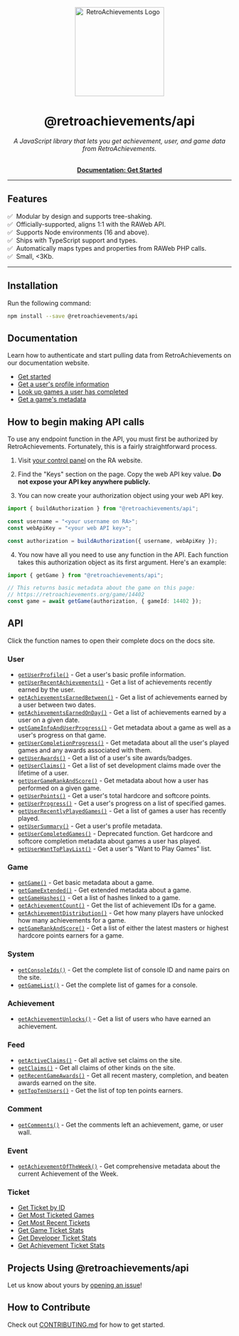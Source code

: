 <p align="center" dir="auto"><a href="https://retroachievements.org" rel="nofollow"><img src="https://raw.githubusercontent.com/RetroAchievements/RAWeb/master/public/assets/images/ra-icon.webp" width="200" alt="RetroAchievements Logo" style="max-width: 100%;"></a></p>
<h1 align="center">@retroachievements/api</h1>

<p align="center">
  <i>A JavaScript library that lets you get achievement, user, and game data from RetroAchievements.</i>
  <br /><br />
</p>

<p align="center">
  <a href="https://api-docs.retroachievements.org/getting-started.html"><strong>Documentation: Get Started</strong></a>
  <br />
</p>

<hr />

## Features

✅ &nbsp;Modular by design and supports tree-shaking.  
✅ &nbsp;Officially-supported, aligns 1:1 with the RAWeb API.  
✅ &nbsp;Supports Node environments (16 and above).  
✅ &nbsp;Ships with TypeScript support and types.  
✅ &nbsp;Automatically maps types and properties from RAWeb PHP calls.  
✅ &nbsp;Small, <3Kb.

<hr />

## Installation

Run the following command:

```bash
npm install --save @retroachievements/api
```

## Documentation

Learn how to authenticate and start pulling data from RetroAchievements on our documentation website.

- [Get started](https://api-docs.retroachievements.org/getting-started.html)
- [Get a user's profile information](https://api-docs.retroachievements.org/v1/get-user-profile.html)
- [Look up games a user has completed](https://api-docs.retroachievements.org/v1/get-user-progress.html)
- [Get a game's metadata](https://api-docs.retroachievements.org/v1/get-game-extended.html)

## How to begin making API calls

To use any endpoint function in the API, you must first be authorized by RetroAchievements. Fortunately, this is a fairly straightforward process.

1. Visit [your control panel](https://retroachievements.org/controlpanel.php) on the RA website.

2. Find the "Keys" section on the page. Copy the web API key value. **Do not expose your API key anywhere publicly.**

3. You can now create your authorization object using your web API key.

```ts
import { buildAuthorization } from "@retroachievements/api";

const username = "<your username on RA>";
const webApiKey = "<your web API key>";

const authorization = buildAuthorization({ username, webApiKey });
```

4. You now have all you need to use any function in the API. Each function takes this authorization object as its first argument. Here's an example:

```ts
import { getGame } from "@retroachievements/api";

// This returns basic metadata about the game on this page:
// https://retroachievements.org/game/14402
const game = await getGame(authorization, { gameId: 14402 });
```

## API

Click the function names to open their complete docs on the docs site.

### User

- [`getUserProfile()`](https://api-docs.retroachievements.org/v1/get-user-profile.html) - Get a user's basic profile information.
- [`getUserRecentAchievements()`](https://api-docs.retroachievements.org/v1/get-user-recent-achievements.html) - Get a list of achievements recently earned by the user.
- [`getAchievementsEarnedBetween()`](https://api-docs.retroachievements.org/v1/get-achievements-earned-between.html) - Get a list of achievements earned by a user between two dates.
- [`getAchievementsEarnedOnDay()`](https://api-docs.retroachievements.org/v1/get-achievements-earned-on-day.html) - Get a list of achievements earned by a user on a given date.
- [`getGameInfoAndUserProgress()`](https://api-docs.retroachievements.org/v1/get-game-info-and-user-progress.html) - Get metadata about a game as well as a user's progress on that game.
- [`getUserCompletionProgress()`](https://api-docs.retroachievements.org/v1/get-user-completion-progress.html) - Get metadata about all the user's played games and any awards associated with them.
- [`getUserAwards()`](https://api-docs.retroachievements.org/v1/get-user-awards.html) - Get a list of a user's site awards/badges.
- [`getUserClaims()`](https://api-docs.retroachievements.org/v1/get-user-claims.html) - Get a list of set development claims made over the lifetime of a user.
- [`getUserGameRankAndScore()`](https://api-docs.retroachievements.org/v1/get-user-game-rank-and-score.html) - Get metadata about how a user has performed on a given game.
- [`getUserPoints()`](https://api-docs.retroachievements.org/v1/get-user-points.html) - Get a user's total hardcore and softcore points.
- [`getUserProgress()`](https://api-docs.retroachievements.org/v1/get-user-progress.html) - Get a user's progress on a list of specified games.
- [`getUserRecentlyPlayedGames()`](https://api-docs.retroachievements.org/v1/get-user-recently-played-games.html) - Get a list of games a user has recently played.
- [`getUserSummary()`](https://api-docs.retroachievements.org/v1/get-user-summary.html) - Get a user's profile metadata.
- [`getUserCompletedGames()`](https://api-docs.retroachievements.org/v1/get-user-completed-games.html) - Deprecated function. Get hardcore and softcore completion metadata about games a user has played.
- [`getUserWantToPlayList()`](https://api-docs.retroachievements.org/v1/get-user-want-to-play-list.html) - Get a user's "Want to Play Games" list.

### Game

- [`getGame()`](https://api-docs.retroachievements.org/v1/get-game.html) - Get basic metadata about a game.
- [`getGameExtended()`](https://api-docs.retroachievements.org/v1/get-game-extended.html) - Get extended metadata about a game.
- [`getGameHashes()`](https://api-docs.retroachievements.org/v1/get-game-hashes.html) - Get a list of hashes linked to a game.
- [`getAchievementCount()`](https://api-docs.retroachievements.org/v1/get-achievement-count.html) - Get the list of achievement IDs for a game.
- [`getAchievementDistribution()`](https://api-docs.retroachievements.org/v1/get-achievement-distribution.html) - Get how many players have unlocked how many achievements for a game.
- [`getGameRankAndScore()`](https://api-docs.retroachievements.org/v1/get-game-rank-and-score.html) - Get a list of either the latest masters or highest hardcore points earners for a game.

### System

- [`getConsoleIds()`](https://api-docs.retroachievements.org/v1/get-console-ids.html) - Get the complete list of console ID and name pairs on the site.
- [`getGameList()`](https://api-docs.retroachievements.org/v1/get-game-list.html) - Get the complete list of games for a console.

### Achievement

- [`getAchievementUnlocks()`](https://api-docs.retroachievements.org/v1/get-achievement-unlocks.html) - Get a list of users who have earned an achievement.

### Feed

- [`getActiveClaims()`](https://api-docs.retroachievements.org/v1/get-active-claims.html) - Get all active set claims on the site.
- [`getClaims()`](https://api-docs.retroachievements.org/v1/get-claims.html) - Get all claims of other kinds on the site.
- [`getRecentGameAwards()`](https://api-docs.retroachievements.org/v1/get-recent-game-awards.html) - Get all recent mastery, completion, and beaten awards earned on the site.
- [`getTopTenUsers()`](https://api-docs.retroachievements.org/v1/get-top-ten-users.html) - Get the list of top ten points earners.

### Comment

- [`getComments()`](https://api-docs.retroachievements.org/v1/get-comments.html) - Get the comments left an achievement, game, or user wall.

### Event

- [`getAchievementOfTheWeek()`](https://api-docs.retroachievements.org/v1/get-achievement-of-the-week.html) - Get comprehensive metadata about the current Achievement of the Week.

### Ticket

- [Get Ticket by ID](https://api-docs.retroachievements.org/v1/get-ticket-data/get-ticket-by-id.html)
- [Get Most Ticketed Games](https://api-docs.retroachievements.org/v1/get-ticket-data/get-most-ticketed-games.html)
- [Get Most Recent Tickets](https://api-docs.retroachievements.org/v1/get-ticket-data/get-most-recent-tickets.html)
- [Get Game Ticket Stats](https://api-docs.retroachievements.org/v1/get-ticket-data/get-game-ticket-stats.html)
- [Get Developer Ticket Stats](https://api-docs.retroachievements.org/v1/get-ticket-data/get-developer-ticket-stats.html)
- [Get Achievement Ticket Stats](https://api-docs.retroachievements.org/v1/get-ticket-data/get-achievement-ticket-stats.html)

## Projects Using @retroachievements/api

Let us know about yours by [opening an issue](https://github.com/RetroAchievements/api-js/issues/new)!

## How to Contribute

Check out [CONTRIBUTING.md](https://github.com/RetroAchievements/api-js/blob/main/CONTRIBUTING.md) for how to get started.
